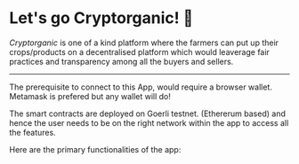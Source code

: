 # Let's go Cryptorganic! 🍊

*Cryptorganic* is one of a kind platform where the farmers can put up their crops/products on a decentralised platform which would leaverage fair practices and transparency among all the buyers and sellers.

___________________________________________________________________________________

The prerequisite to connect to this App, would require a browser wallet. Metamask is prefered but any wallet will do! 

The smart contracts are deployed on Goerli testnet. (Ethererum based) and hence the user needs to be on the right network within the app to access all the features.

 Here are the primary functionalities of the app:

 